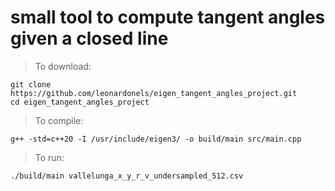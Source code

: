# small tool to compute tangent angles given a closed line

> To download:
```commandline
git clone https://github.com/leonardonels/eigen_tangent_angles_project.git
cd eigen_tangent_angles_project
```
> To compile: 
```commandline
g++ -std=c++20 -I /usr/include/eigen3/ -o build/main src/main.cpp
```
> To run:
```commandline
./build/main vallelunga_x_y_r_v_undersampled_512.csv
```


